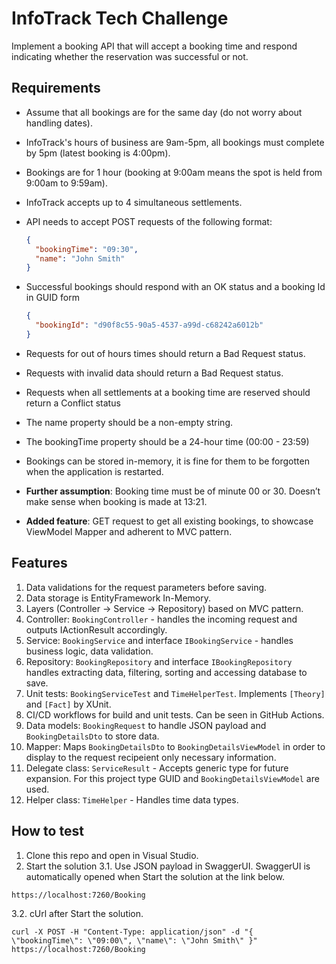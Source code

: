# InfoTrack Tech Challenge

Implement a booking API that will accept a booking time and respond indicating whether the reservation was successful or not.


## Requirements

- Assume that all bookings are for the same day (do not worry about handling dates).

- InfoTrack's hours of business are 9am-5pm, all bookings must complete by 5pm (latest booking is 4:00pm).

- Bookings are for 1 hour (booking at 9:00am means the spot is held from 9:00am to 9:59am).

- InfoTrack accepts up to 4 simultaneous settlements.

- API needs to accept POST requests of the following format:

  ```json
  {
    "bookingTime": "09:30",
    "name": "John Smith"
  }
  ```

- Successful bookings should respond with an OK status and a booking Id in GUID form
  ```json
  {
    "bookingId": "d90f8c55-90a5-4537-a99d-c68242a6012b"
  }
  ```

- Requests for out of hours times should return a Bad Request status.
- Requests with invalid data should return a Bad Request status.
- Requests when all settlements at a booking time are reserved should return a Conflict status
- The name property should be a non-empty string.
- The bookingTime property should be a 24-hour time (00:00 - 23:59)
- Bookings can be stored in-memory, it is fine for them to be forgotten when the application is restarted.
- **Further assumption**: Booking time must be of minute 00 or 30. Doesn’t make sense when booking is made at 13:21.
- **Added feature**: GET request to get all existing bookings, to showcase ViewModel Mapper and adherent to MVC pattern.


## Features
1. Data validations for the request parameters before saving.
2. Data storage is EntityFramework In-Memory.
3. Layers (Controller -> Service -> Repository) based on MVC pattern.
4. Controller: ```BookingController``` - handles the incoming request and outputs IActionResult accordingly.
5. Service: ```BookingService``` and interface ```IBookingService``` - handles business logic, data validation.
6. Repository: ```BookingRepository``` and interface ```IBookingRepository``` handles extracting data, filtering, sorting and accessing database to save.
7. Unit tests: ```BookingServiceTest``` and ```TimeHelperTest```. Implements ```[Theory]``` and ```[Fact]``` by XUnit.
8. CI/CD workflows for build and unit tests. Can be seen in GitHub Actions.
9. Data models: ```BookingRequest``` to handle JSON payload and ```BookingDetailsDto``` to store data.
10. Mapper: Maps ```BookingDetailsDto``` to ```BookingDetailsViewModel``` in order to display to the request recipeient only necessary information.
11. Delegate class: ```ServiceResult``` - Accepts generic type for future expansion. For this project type GUID and ```BookingDetailsViewModel``` are used.
12. Helper class: ```TimeHelper``` - Handles time data types.

## How to test
1. Clone this repo and open in Visual Studio.
2. Start the solution
3.1. Use JSON payload in SwaggerUI. SwaggerUI is automatically opened when Start the solution at the link below.
```
https://localhost:7260/Booking
```
3.2. cUrl after Start the solution.
```
curl -X POST -H "Content-Type: application/json" -d "{ \"bookingTime\": \"09:00\", \"name\": \"John Smith\" }" https://localhost:7260/Booking
```



